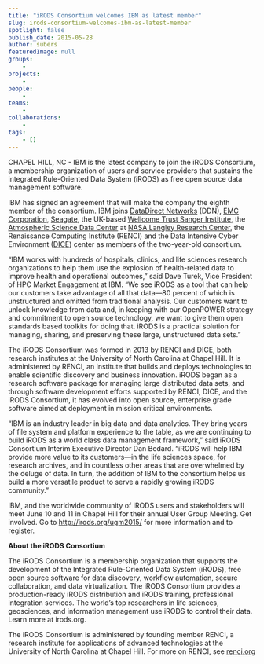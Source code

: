 ```yaml
---
title: "iRODS Consortium welcomes IBM as latest member"
slug: irods-consortium-welcomes-ibm-as-latest-member
spotlight: false
publish_date: 2015-05-28
author: subers
featuredImage: null
groups:
    - 
projects:
    - 
people:
    - 
teams: 
    - 
collaborations:
    - 
tags:
    - []
---
```

CHAPEL HILL, NC - IBM is the latest company to join the iRODS Consortium, a membership organization of users and service providers that sustains the integrated Rule-Oriented Data System (iRODS) as free open source data management software.

IBM has signed an agreement that will make the company the eighth member of the consortium. IBM joins <a href="http://www.ddn.com/">DataDirect Networks</a> (DDN), <a href="http://www.emc.com/">EMC Corporation</a>, <a href="http://www.seagate.com/">Seagate</a>, the UK-based <a href="https://www.sanger.ac.uk/">Wellcome Trust Sanger Institute</a>, the <a href="https://eosweb.larc.nasa.gov/">Atmospheric Science Data Center</a> at <a href="http://www.nasa.gov/centers/langley/home/index.html#.VLlgbS7F950">NASA Langley Research Center</a>, the Renaissance Computing Institute (RENCI) and the Data Intensive Cyber Environment (<a href="http://dice.unc.edu/">DICE</a>) center as members of the two-year-old consortium.

<!--more-->

“IBM works with hundreds of hospitals, clinics, and life sciences research organizations to help them use the explosion of health-related data to improve health and operational outcomes,” said Dave Turek, Vice President of HPC Market Engagement at IBM. “We see iRODS as a tool that can help our customers take advantage of all that data—80 percent of which is unstructured and omitted from traditional analysis. Our customers want to unlock knowledge from data and, in keeping with our OpenPOWER strategy and commitment to open source technology, we want to give them open standards based toolkits for doing that. iRODS is a practical solution for managing, sharing, and preserving these large, unstructured data sets.”

The iRODS Consortium was formed in 2013 by RENCI and DICE, both research institutes at the University of North Carolina at Chapel Hill. It is administered by RENCI, an institute that builds and deploys technologies to enable scientific discovery and business innovation. iRODS began as a research software package for managing large distributed data sets, and through software development efforts supported by RENCI, DICE, and the iRODS Consortium, it has evolved into open source, enterprise grade software aimed at deployment in mission critical environments.

“IBM is an industry leader in big data and data analytics. They bring years of file system and platform experience to the table, as we are continuing to build iRODS as a world class data management framework,” said iRODS Consortium Interim Executive Director Dan Bedard. “iRODS will help IBM provide more value to its customers—in the life sciences space, for research archives, and in countless other areas that are overwhelmed by the deluge of data. In turn, the addition of IBM to the consortium helps us build a more versatile product to serve a rapidly growing iRODS community.”

IBM, and the worldwide community of iRODS users and stakeholders will meet June 10 and 11 in Chapel Hill for their annual User Group Meeting. Get involved. Go to <a href="http://irods.org/ugm2015/">http://irods.org/ugm2015/</a> for more information and to register.

<strong>About the iRODS Consortium</strong>

The iRODS Consortium is a membership organization that supports the development of the Integrated Rule-Oriented Data System (iRODS), free open source software for data discovery, workflow automation, secure collaboration, and data virtualization. The iRODS Consortium provides a production-ready iRODS distribution and iRODS training, professional integration services. The world’s top researchers in life sciences, geosciences, and information management use iRODS to control their data. Learn more at irods.org.

The iRODS Consortium is administered by founding member RENCI, a research institute for applications of advanced technologies at the University of North Carolina at Chapel Hill. For more on RENCI, see <a href="http://www.renci.org">renci.org</a>

&nbsp;

